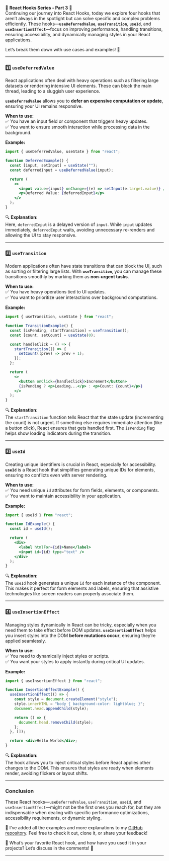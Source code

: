 🌟 **React Hooks Series - Part 3** 🌟  
Continuing our journey into React Hooks, today we explore four hooks that aren’t always in the spotlight but can solve specific and complex problems efficiently. These hooks—**`useDeferredValue`**, **`useTransition`**, **`useId`**, and **`useInsertionEffect`**—focus on improving performance, handling transitions, ensuring accessibility, and dynamically managing styles in your React applications.

Let’s break them down with use cases and examples! 🚀

---

### **1️⃣ `useDeferredValue`**

React applications often deal with heavy operations such as filtering large datasets or rendering intensive UI elements. These can block the main thread, leading to a sluggish user experience.

**`useDeferredValue`** allows you to **defer an expensive computation or update**, ensuring your UI remains responsive.

**When to use:**  
✅ You have an input field or component that triggers heavy updates.  
✅ You want to ensure smooth interaction while processing data in the background.

**Example:**

```jsx
import { useDeferredValue, useState } from "react";

function DeferredExample() {
  const [input, setInput] = useState("");
  const deferredInput = useDeferredValue(input);

  return (
    <>
      <input value={input} onChange={(e) => setInput(e.target.value)} />
      <p>Deferred Value: {deferredInput}</p>
    </>
  );
}
```

🔍 **Explanation:**  
Here, `deferredInput` is a delayed version of `input`. While `input` updates immediately, `deferredInput` waits, avoiding unnecessary re-renders and allowing the UI to stay responsive.

---

### **2️⃣ `useTransition`**

Modern applications often have state transitions that can block the UI, such as sorting or filtering large lists. With **`useTransition`**, you can manage these transitions smoothly by marking them as **non-urgent tasks**.

**When to use:**  
✅ You have heavy operations tied to UI updates.  
✅ You want to prioritize user interactions over background computations.

**Example:**

```jsx
import { useTransition, useState } from "react";

function TransitionExample() {
  const [isPending, startTransition] = useTransition();
  const [count, setCount] = useState(0);

  const handleClick = () => {
    startTransition(() => {
      setCount((prev) => prev + 1);
    });
  };

  return (
    <>
      <button onClick={handleClick}>Increment</button>
      {isPending ? <p>Loading...</p> : <p>Count: {count}</p>}
    </>
  );
}
```

🔍 **Explanation:**  
The `startTransition` function tells React that the state update (incrementing the count) is not urgent. If something else requires immediate attention (like a button click), React ensures that gets handled first. The `isPending` flag helps show loading indicators during the transition.

---

### **3️⃣ `useId`**

Creating unique identifiers is crucial in React, especially for accessibility. **`useId`** is a React hook that simplifies generating unique IDs for elements, ensuring no conflicts even with server rendering.

**When to use:**  
✅ You need unique `id` attributes for form fields, elements, or components.  
✅ You want to maintain accessibility in your application.

**Example:**

```jsx
import { useId } from "react";

function IdExample() {
  const id = useId();

  return (
    <div>
      <label htmlFor={id}>Name</label>
      <input id={id} type="text" />
    </div>
  );
}
```

🔍 **Explanation:**  
The `useId` hook generates a unique `id` for each instance of the component. This makes it perfect for form elements and labels, ensuring that assistive technologies like screen readers can properly associate them.

---

### **4️⃣ `useInsertionEffect`**

Managing styles dynamically in React can be tricky, especially when you need them to take effect before DOM updates. **`useInsertionEffect`** helps you insert styles into the DOM **before mutations occur**, ensuring they’re applied seamlessly.

**When to use:**  
✅ You need to dynamically inject styles or scripts.  
✅ You want your styles to apply instantly during critical UI updates.

**Example:**

```jsx
import { useInsertionEffect } from "react";

function InsertionEffectExample() {
  useInsertionEffect(() => {
    const style = document.createElement("style");
    style.innerHTML = "body { background-color: lightblue; }";
    document.head.appendChild(style);

    return () => {
      document.head.removeChild(style);
    };
  }, []);

  return <div>Hello World</div>;
}
```

🔍 **Explanation:**  
The hook allows you to inject critical styles before React applies other changes to the DOM. This ensures that styles are ready when elements render, avoiding flickers or layout shifts.

---

### **Conclusion**

These React hooks—`useDeferredValue`, `useTransition`, `useId`, and `useInsertionEffect`—might not be the first ones you reach for, but they are indispensable when dealing with specific performance optimizations, accessibility requirements, or dynamic styling.

📂 I’ve added all the examples and more explanations to my [GitHub repository](https://github.com/fadaeixlii/linkedin-posts). Feel free to check it out, clone it, or share your feedback!

🙌 What’s your favorite React hook, and how have you used it in your projects? Let’s discuss in the comments! 💬

---
